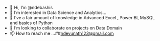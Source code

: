 - 👋 Hi, I’m @ndebashis
- 👀 I’m interested in Data Science and Analytics...
- 🌱 I’ve a fair amount of knowledge in Advanced Excel , Power BI, MySQL and basics of Python
- 💞️ I’m looking to collaborate on projects on Data Domain
- 📫 How to reach me ...##ndevunath123@gmail.com

<!---
ndebashis/ndebashis is a ✨ special ✨ repository because its `README.md` (this file) appears on your GitHub profile.
You can click the Preview link to take a look at your changes.
--->
